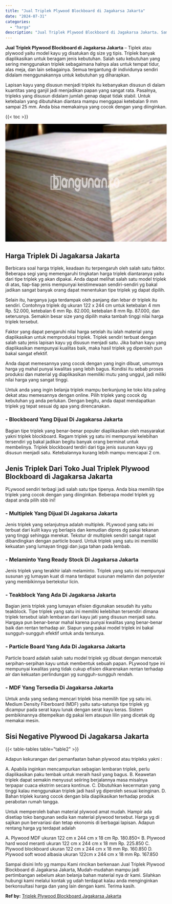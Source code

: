 ```yaml
---
title: "Jual Triplek Plywood Blockboard di Jagakarsa Jakarta"
date: "2024-07-31"
categories: 
  - "harga"
description: "Jual Triplek Plywood Blockboard di Jagakarsa Jakarta. Sampai disini Info yg mampu Kami rincikan berkenaan Jual Triplek Plywood Blockboard di Jagakarsa Jakart..."
---
```


**Jual Triplek Plywood Blockboard di Jagakarsa Jakarta** – Tiplek atau plywood yaitu model kayu yg disatukan dg size yg tipis. Triplek banyak diaplikasikan untuk beragam jenis kebutuhan. Salah satu kebutuhan yang sering menggunakan triplek sebagaimana halnya alas untuk tempat tidur, alas meja, dan lain sebagainya. Semua tergantung dr individunya sendiri didalam menggunakannya untuk kebutuhan yg diharapkan.

Lapisan kayu yang disusun menjadi triplek itu kebanyakan disusun di dalam kuantitas yang ganjil jadi menjadikan papan yang sangat rata. Pasalnya, tripleks yang disusun didalam jumlah genap dapat tidak stabil. Untuk ketebalan yang dibutuhkan diantara mampu menggapai ketebalan 9 mm sampai 25 mm. Anda bisa memakainya yang cocok dengan yang diinginkan.

{{< toc >}}

![Jual Triplek Plywood Blockboard di Jagakarsa Jakarta](/images/jual-triplek-murah-35.png)

## Harga Triplek Di Jagakarsa Jakarta

Berbicara soal harga triplek, keadaan itu terpengaruh oleh salah satu faktor. Beberapa segi yang memengaruhi tingkatan harga triplek diantaranya yaitu dari tipe triplek yg akan dipakai. Anda dapat melihat salah satu model triplek di atas, tiap-tiap jenis mempunyai keistimewaan sendiri-sendiri yg bakal jadikan sangat banyak orang dapat menentukan tipe triplek yg dapat dipilih.

Selain itu, harganya juga terdampak oleh panjang dan lebar dr triplek itu sendiri. Contohnya triplek dg ukuran 122 x 244 cm untuk ketebalan 4 mm Rp. 52.000, ketebalan 6 mm Rp. 82.000, ketebalan 8 mm Rp. 87.000, dan seterusnya. Semakin besar size yang dipilih maka tambah tinggi nilai harga triplek tersebut.

Faktor yang dapat pengaruhi nilai harga setelah itu ialah material yang diaplikasikan untuk memproduksi triplek. Triplek sendiri terbuat dengan salah satu jenis lapisan kayu yg disusun menjadi satu. Jika bahan kayu yang diaplikasikan mempunyai kualitas baik, maka hasil triplek yg diperoleh pun bakal sangat efektif.

Anda dapat memesannya yang cocok dengan yang ingin dibuat, umumnya harga yg mahal punyai kwalitas yang lebih bagus. Kondisi itu sebab proses produksi dan material yg diaplikasikan memiliki mutu yang unggul, jadi miliki nilai harga yang sangat tinggi.

Untuk anda yang ingin belanja triplek mampu berkunjung ke toko kita paling dekat atau memesannya dengan online. Pilih triplek yang cocok dg kebutuhan yg anda perlukan. Dengan begitu, anda dapat mendapatkan triplek yg tepat sesuai dg apa yang direncanakan.

### \- Blockboard Yang Dijual Di Jagakarsa Jakarta

Bagian tipe triplek yang benar-benar populer diaplikasikan oleh masyarakat yakni triplek blockboard. Ragam triplek yg satu ini mempunyai kelebihan tersendiri yg bakal jadikan begitu banyak orang berminat untuk membelinya. Triplek blockboard terdiri dari tiga jenis susunan kayu yg disusun menjadi satu. Ketebalannya kurang lebih mampu mencapai 2 cm.

## Jenis Triplek Dari Toko Jual Triplek Plywood Blockboard di Jagakarsa Jakarta

PLywood sendiri terbagi jadi salah satu tipe tipenya. Anda bisa memilih tipe triplek yang cocok dengan yang diinginkan. Beberapa model triplek yg dapat anda pilih sbb ini!

### \- Multiplek Yang Dijual Di Jagakarsa Jakarta

Jenis triplek yang selanjutnya adalah multiplek. PLywood yang satu ini terbuat dari kulit kayu yg berlapis dan kemudian dipres dg pakai tekanan yang tinggi sehingga merekat. Tekstur dr multiplek sendiri sangat rapat dibandingkan dengan particle board. Untuk triplek yang satu ini memiliki kekuatan yang lumayan tinggi dan juga tahan pada lembab.

### \- Melaminto Yang Ready Stock Di Jagakarsa Jakarta

Jenis triplek yang terakhir ialah melaminto. Triplek yang satu ini mempunyai susunan yg lumayan kuat di mana terdapat susunan melamin dan polyester yang membikinnya bertekstur licin.

### \- Teakblock Yang Ada Di Jagakarsa Jakarta

Bagian jenis triplek yang lumayan efisien digunakan sesudah itu yaitu teakblock. Tipe triplek yang satu ini memiliki kelebihan tersendiri dimana triplek tersebut ialah lembaran dari kayu jati yang disusun menjadi satu. Hargaya pun benar-benar mahal karena punyai kwalitas yang benar-benar baik dan rentan terhadap air. Siapun yang pakai model triplek ini bakal sungguh-sungguh efektif untuk anda tentunya.

### \- Particle Board Yang Ada Di Jagakarsa Jakarta

Particle board adalah salah satu model triplek yg dibuat dengan mencetak serpihan-serpihan kayu untuk membentuk sebuah papan. PLywood type ini mempunyai kwalitas yang tidak cukup efisien dikarenakan rentan terhadap air dan kekuatan perlindungan yg sungguh-sungguh rendah.

### \- MDF Yang Tersedia Di Jagakarsa Jakarta

Untuk anda yang sedang mencari triplek bisa memilih tipe yg satu ini. Medium Density Fiberboard (MDF) yaitu satu-satunya tipe triplek yg dicampur pada serat kayu lunak dengan serat kayu keras. Sistem pembikinannya ditempelkan dg pakai lem ataupun lilin yang dicetak dg memakai mesin.

## Sisi Negative Plywood Di Jagakarsa Jakarta

{{< table-tables table="table2" >}}

Adapun kekurangan dari pemanfaatan bahan plywood atau tripleks yakni :

A. Apabila inginkan mencampurkan sebagian lembaran triplek, perlu diaplikasikan paku tembak untuk meraih hasil yang bagus. B. Keawetan triplek dapat semakin menyusut seiiring berjalannya masa misalnya terpapar cuaca ekstrim secara kontinue. C. Dibutuhkan kecermatan yang tinggi kalau menggunakan triplek jadi hasil yg diperoleh sesuai keinginan. D. Bahan triplek kurang cocok dengan bila diaplikasikan terhadap produk perabotan rumah tangga.

Untuk memperoleh bahan material plywood amat mudah. Hampir ada disetiap toko bangunan sedia kan material plywood tersebut. Harga yg di sajikan pun bervariasi dan tetap ekonomis di berbagai lapisan. Adapun rentang harga yg terdapat adalah

A. Plywood MDF ukuran 122 cm x 244 cm x 18 cm Rp. 180.850< B. Plywood hard wood meranti ukuran 122 cm x 244 cm x 18 mm Rp. 225.850 C. Plywood blockboard ukuran 122 cm x 244 cm x 18 mm Rp. 160.850 D. Plywood soft wood albasia ukuran 122cm x 244 cm x 18 mm Rp. 167.850

Sampai disini Info yg mampu Kami rincikan berkenaan Jual Triplek Plywood Blockboard di Jagakarsa Jakarta, Mudah-mudahan mampu jadi pertimbangan sebelum akan belanja bahan material nya dr kami. Silahkan hubungi kami melalui kontak yg udah terdapat kalau anda menginginkan berkonsultasi harga dan yang lain dengan kami. Terima kasih.

**Ref by:** [Triplek Plywood Blockboard Jagakarsa Jakarta](https://id.wikipedia.org/wiki/Triplek)
